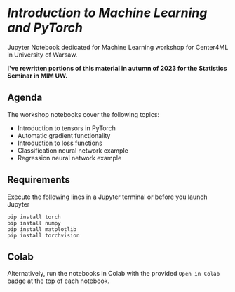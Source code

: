 # *Introduction to Machine Learning and PyTorch*

Jupyter Notebook dedicated for Machine Learning workshop for Center4ML in University of Warsaw.

**I've rewritten portions of this material in autumn of 2023 for the Statistics Seminar in MIM UW.**

## Agenda

The workshop notebooks cover the following topics:

- Introduction to tensors in PyTorch
- Automatic gradient functionality
- Introduction to loss functions
- Classification neural network example
- Regression neural network example

## Requirements

Execute the following lines in a Jupyter terminal or before you launch Jupyter

```{bash}
pip install torch
pip install numpy
pip install matplotlib
pip install torchvision
```

## Colab

Alternatively, run the notebooks in Colab with the provided `Open in Colab` badge at the top of each notebook.
